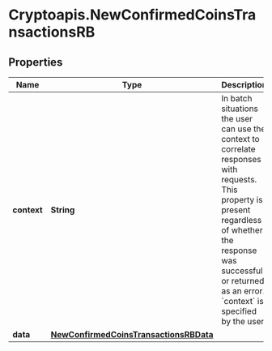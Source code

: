 # Cryptoapis.NewConfirmedCoinsTransactionsRB

## Properties

Name | Type | Description | Notes
------------ | ------------- | ------------- | -------------
**context** | **String** | In batch situations the user can use the context to correlate responses with requests. This property is present regardless of whether the response was successful or returned as an error. &#x60;context&#x60; is specified by the user. | [optional] 
**data** | [**NewConfirmedCoinsTransactionsRBData**](NewConfirmedCoinsTransactionsRBData.md) |  | 


